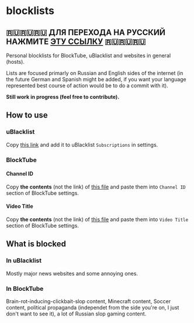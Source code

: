 # blocklists

## 🇷🇺🇷🇺🇷🇺 ДЛЯ ПЕРЕХОДА НА РУССКИЙ НАЖМИТЕ [ЭТУ ССЫЛКУ](https://github.com/al3eex/blocklists/blob/main/RU.md) 🇷🇺🇷🇺🇷🇺

Personal blocklists for BlockTube, uBlacklist and websites in general (hosts).

Lists are focused primarly on Russian and English sides of the internet (in the future German and Spanish might be added, if you want your language represented best course of action would be to do a commit with it).

**Still work in progress (feel free to contribute).**

## How to use

### uBlacklist

Copy [this link](https://raw.githubusercontent.com/al3eex/blocklists/main/uBlacklist/ublacklist-news.txt) and add it to uBlacklist `Subscriptions` in settings.

### BlockTube

#### Channel ID

Copy **the contents** (not the link) of [this file](https://raw.githubusercontent.com/al3eex/blocklists/main/BlockTube/blocktube-comprehensive-channel-id-list.txt) and paste them into `Channel ID` section of BlockTube settings.

#### Video Title

Copy **the contents** (not the link) of [this file](https://raw.githubusercontent.com/al3eex/blocklists/main/BlockTube/blocktube-video-titles-list.txt) and paste them into `Video Title` section of BlockTube settings.

## What is blocked

### In uBlacklist

Mostly major news websites and some annoying ones.

### In BlockTube

Brain-rot-inducing-clickbait-slop content, Minecraft content, Soccer content, political propaganda (independet from the side you're on, I just don't want to see it), a lot of Russian slop gaming content.
